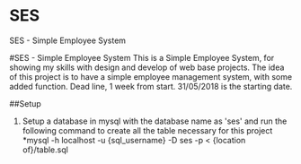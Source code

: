 # SES
SES - Simple Employee System

#SES - Simple Employee System
This is a Simple Employee System, for showing my skills with design and develop of web base projects.
The idea of this project is to have a simple employee management system, with some added function.
Dead line, 1 week from start.
31/05/2018 is the starting date.

##Setup
1. Setup a database in mysql with the database name as 'ses' and run the following command to create all the table necessary for this project *mysql -h localhost -u {sql_username} -D ses -p < {location of}/table.sql
